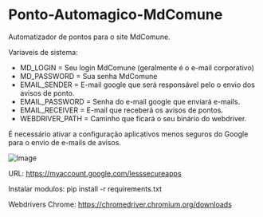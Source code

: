 # Ponto-Automagico-MdComune
Automatizador de pontos para o site MdComune. 

Variaveis de sistema:
* MD_LOGIN = Seu login MdComune (geralmente é o e-mail corporativo)
* MD_PASSWORD = Sua senha MdComune
* EMAIL_SENDER = E-mail google que será responsável pelo o envio dos avisos de ponto.
* EMAIL_PASSWORD = Senha do e-mail google que enviará e-mails.
* EMAIL_RECEIVER = E-mail que receberá os avisos de pontos. 
* WEBDRIVER_PATH = Caminho que ficará o seu binário do webdriver.

É necessário ativar a configuração aplicativos menos seguros do Google para o envio de e-mails de avisos. 

![Image](https://devanswers.co/wp-content/uploads/2017/02/gmail-allow-less-secure-apps.png)

URL: https://myaccount.google.com/lesssecureapps


Instalar modulos:
pip install -r requirements.txt 

Webdrivers Chrome:
https://chromedriver.chromium.org/downloads
